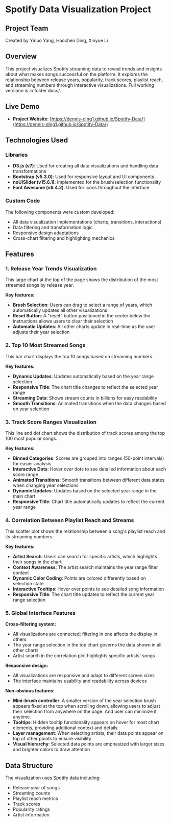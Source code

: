 # Spotify Data Visualization Project

## Project Team
Created by Yinuo Yang, Haochen Ding, Xinyue Li 

## Overview
This project visualizes Spotify streaming data to reveal trends and insights about what makes songs successful on the platform. It explores the relationship between release years, popularity, track scores, playlist reach, and streaming numbers through interactive visualizations. Full working versionn is in folder docs/.

## Live Demo
- **Project Website**: [https://dennis-ding1.github.io/Spotify-Data/](https://dennis-ding1.github.io/Spotify-Data/)

## Technologies Used

### Libraries
- **D3.js (v7)**: Used for creating all data visualizations and handling data transformations
- **Bootstrap (v5.3.0)**: Used for responsive layout and UI components
- **noUISlider (v15.6.1)**: Implemented for the brush/selection functionality
- **Font Awesome (v6.4.2)**: Used for icons throughout the interface

### Custom Code
The following components were custom developed:
- All data visualization implementations (charts, transitions, interactions)
- Data filtering and transformation logic
- Responsive design adaptations
- Cross-chart filtering and highlighting mechanics

## Features

### 1. Release Year Trends Visualization
This large chart at the top of the page shows the distribution of the most streamed songs by release year.

**Key features:**
- **Brush Selection**: Users can drag to select a range of years, which automatically updates all other visualizations
- **Reset Button**: A "reset" button positioned in the center below the instructions allows users to clear their selection
- **Automatic Updates**: All other charts update in real-time as the user adjusts their year selection

### 2. Top 10 Most Streamed Songs
This bar chart displays the top 10 songs based on streaming numbers.

**Key features:**
- **Dynamic Updates**: Updates automatically based on the year range selection
- **Responsive Title**: The chart title changes to reflect the selected year range
- **Streaming Data**: Shows stream counts in billions for easy readability
- **Smooth Transitions**: Animated transitions when the data changes based on year selection

### 3. Track Score Ranges Visualization
This line and dot chart shows the distribution of track scores among the top 100 most popular songs.

**Key features:**
- **Binned Categories**: Scores are grouped into ranges (50-point intervals) for easier analysis
- **Interactive Dots**: Hover over dots to see detailed information about each score range
- **Animated Transitions**: Smooth transitions between different data states when changing year selections
- **Dynamic Updates**: Updates based on the selected year range in the main chart
- **Responsive Title**: Chart title automatically updates to reflect the current year range

### 4. Correlation Between Playlist Reach and Streams
This scatter plot shows the relationship between a song's playlist reach and its streaming numbers.

**Key features:**
- **Artist Search**: Users can search for specific artists, which highlights their songs in the chart
- **Context Awareness**: The artist search maintains the year range filter context
- **Dynamic Color Coding**: Points are colored differently based on selection state
- **Interactive Tooltips**: Hover over points to see detailed song information
- **Responsive Title**: The chart title updates to reflect the current year range selection

### 5. Global Interface Features
**Cross-filtering system:**
- All visualizations are connected; filtering in one affects the display in others
- The year range selection in the top chart governs the data shown in all other charts
- Artist search in the correlation plot highlights specific artists' songs

**Responsive design:**
- All visualizations are responsive and adapt to different screen sizes
- The interface maintains usability and readability across devices

**Non-obvious features:**
- **Mini-brush controller**: A smaller version of the year selection brush appears fixed at the top when scrolling down, allowing users to adjust their selection from anywhere on the page. And user can minimize it anytime.
- **Tooltips**: Hidden tooltip functionality appears on hover for most chart elements, providing additional context and details
- **Layer management**: When selecting artists, their data points appear on top of other points to ensure visibility
- **Visual hierarchy**: Selected data points are emphasized with larger sizes and brighter colors to draw attention

## Data Structure
The visualization uses Spotify data including:
- Release year of songs
- Streaming counts
- Playlist reach metrics
- Track scores
- Popularity ratings
- Artist information
